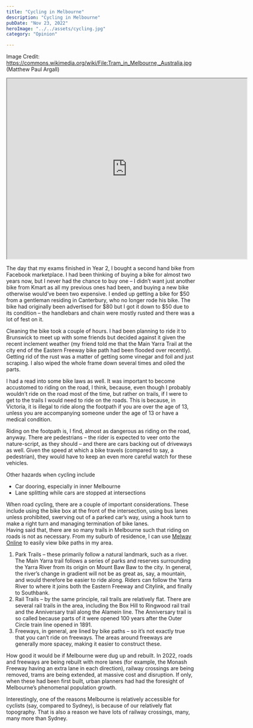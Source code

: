 ```yaml
---
title: "Cycling in Melbourne"
description: "Cycling in Melbourne"
pubDate: "Nov 23, 2022"
heroImage: "../../assets/cycling.jpg"
category: "Opinion"

---
```


Image Credit:  https://commons.wikimedia.org/wiki/File:Tram_in_Melbourne,_Australia.jpg (Matthew Paul Argall)

<iframe src="https://www.google.com/maps/d/u/0/embed?mid=1K6VmkAV2_PXD-KqHvU5nGy7HU66qduk&ehbc=2E312F" width="640" height="480"></iframe>

The day that my exams finished in Year 2, I bought a second hand bike from Facebook marketplace. I had been thinking of buying a bike for almost two years now, but I never had the chance to buy one – I didn’t want just another bike from Kmart as all my previous ones had been, and buying a new bike otherwise would’ve been two expensive. I ended up getting a bike for $50 from a gentleman residing in Canterbury, who no longer rode his bike. The bike had originally been advertised for $80 but I got it down to $50 due to its condition – the handlebars and chain were mostly rusted and there was a lot of fest on it.  

Cleaning the bike took a couple of hours. I had been planning to ride it to Brunswick to meet up with some friends but decided against it given the recent inclement weather (my friend told me that the Main Yarra Trail at the city end of the Eastern Freeway bike path had been flooded over recently). Getting rid of the rust was a matter of getting some vinegar and foil and just scraping. I also wiped the whole frame down several times and oiled the parts.  

I had a read into some bike laws as well. It was important to become accustomed to riding on the road, I think, because, even though I probably wouldn’t ride on the road most of the time, but rather on trails, if I were to get to the trails I would need to ride on the roads. This is because, in Victoria, it is illegal to ride along the footpath if you are over the age of 13, unless you are accompanying someone under the age of 13 or have a medical condition.  

Riding on the footpath is, I find, almost as dangerous as riding on the road, anyway. There are pedestrians – the rider is expected to veer onto the nature-script, as they should – and there are cars backing out of driveways as well. Given the speed at which a bike travels (compared to say, a pedestrian), they would have to keep an even more careful watch for these vehicles.  

Other hazards when cycling include  
- Car dooring, especially in inner Melbourne
- Lane splitting while cars are stopped at intersections

When road cycling, there are a couple of important considerations. These include using the bike box at the front of the intersection, using bus lanes unless prohibited, swerving out of a parked car’s way, using a hook turn to make a right turn and managing termination of bike lanes.  
Having said that, there are so many trails in Melbourne such that riding on roads is not as necessary. From my suburb of residence, I can use [Melway Online](https://online.melway.com.au/melway/) to easily view bike paths in my area.

1.	Park Trails – these primarily follow a natural landmark, such as a river. The Main Yarra trail follows a series of parks and reserves surrounding the Yarra River from its origin on Mount Baw Baw to the city. In general, the river’s change in gradient will not be as great as, say, a mountain, and would therefore be easier to ride along. Riders can follow the Yarra River to where it joins both the Eastern Freeway and Citylink, and finally to Southbank.  
2.	Rail Trails – by the same principle, rail trails are relatively flat. There are several rail trails in the area, including the Box Hill to Ringwood rail trail and the Anniversary trail along the Alamein line. The Anniversary trail is so called because parts of it were opened 100 years after the Outer Circle train line opened in 1891.  
3.	Freeways, in general, are lined by bike paths – so it’s not exactly true that you can’t ride on freeways. The areas around freeways are generally more spacey, making it easier to construct these.  

How good it would be if Melbourne were dug up and rebuilt. In 2022, roads and freeways are being rebuilt with more lanes (for example, the Monash Freeway having an extra lane in each direction), railway crossings are being removed, trams are being extended, at massive cost and disruption. If only, when these had been first built, urban planners had had the foresight of Melbourne’s phenomenal population growth.  

Interestingly, one of the reasons Melbourne is relatively accessible for cyclists (say, compared to Sydney), is because of our relatively flat topography. That is also a reason we have lots of railway crossings, many, many more than Sydney.